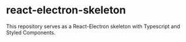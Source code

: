 # react-electron-skeleton
This repository serves as a React-Electron skeleton with Typescript and Styled Components.
